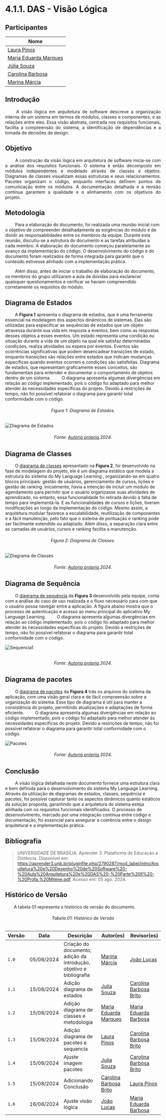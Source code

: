 # **4.1.1. DAS - Visão Lógica**

## Participantes

| Nome                                                        |
| ----------------------------------------------------------- |
| [Laura Pinos](https://github.com/laurapinos)                |
| [Maria Eduarda Marques](https://github.com/EduardaSMarques) |
| [Júlia Souza](https://github.com/JuliaSSouza)               |
| [Carolina Barbosa](https://github.com/CarolinaBarb)         |
| [Marina Márcia](https://github.com/The-Boss-Nina)           |

## **Introdução**

<p align="justify">
&emsp;&emsp; A visão lógica em arquitetura de software descreve a organização interna de um sistema em termos de módulos, classes e componentes, e as relações entre eles. Essa visão abstrata, centrada nos requisitos funcionais, facilita a compreensão do sistema, a identificação de dependências e a tomada de decisões de design.
</p> 

## **Objetivo**

<p align="justify">
&emsp;&emsp; A construção da visão lógica em arquitetura de software inicia-se com a análise dos requisitos funcionais. O sistema é então decomposto em módulos independentes e modelado através de classes e objetos. Diagramas de classes visualizam essas estruturas e seus relacionamentos. Pacotes organizam o código, enquanto interfaces definem pontos de comunicação entre os módulos. A documentação detalhada e a revisão contínua garantem a qualidade e o alinhamento com os objetivos do projeto.
</p>

## **Metodologia**

&emsp;&emsp; Para a elaboração do documento, foi realizada uma reunião inicial com o objetivo de compreender detalhadamente as exigências do módulo e de dividir as responsabilidades entre os membros da equipe. Durante esta reunião, discutiu-se a estrutura do documento e as tarefas atribuídas a cada membro. A elaboração do documento começou paralelamente ao avanço da implementação do código. O desenvolvimento do código e do documento foram realizados de forma integrada para garantir que o conteúdo estivesse alinhado com a implementação prática.

&emsp;&emsp; Além disso, antes de iniciar o trabalho de elaboração do documento, os membros do grupo utilizaram a aula de dúvidas para esclarecer quaisquer questionamentos e verificar se haviam compreendido corretamente os requisitos do módulo. 



## **Diagrama de Estados**

&emsp;&emsp; A **Figura 1** apresenta o diagrama de estados, que é uma ferramenta essencial na modelagem dos aspectos dinâmicos de sistemas. Elas são utilizadas para especificar as sequências de estados que um objeto atravessa durante sua vida em resposta a eventos, bem como as respostas desses objetos a esses eventos. Um estado representa uma condição ou situação durante a vida de um objeto na qual ele satisfaz determinadas condições, realiza atividades ou espera por eventos. Eventos são ocorrências significativas que podem desencadear transições de estado, enquanto transições são relações entre estados que indicam mudanças específicas quando eventos ocorrem e condições são satisfeitas. Diagrama de estados, que representam graficamente esses conceitos, são fundamentais para entender e documentar o comportamento de objetos dentro de um sistema.
&emsp;&emsp; O diagrama apresenta algumas divergências em relação ao código implementado, pois o código foi adaptado para melhor atender às necessidades específicas do projeto. Devido a restrições de tempo, não foi possível refatorar o diagrama para garantir total conformidade com o código.


<h6 align="center">Figura 1: Diagrama de Estados.</h6>


![Diagrama de Estados](https://raw.githubusercontent.com/UnBArqDsw2024-1/2024.1_G6_My_LanguageLearning/visao-logica/docs/Modelagem/img/diagrama-estados-geral.jpg)

<div>
    <h6 align="center">Fonte: 
        <a href="https://unbarqdsw2024-1.github.io/2024.1_G6_My_LanguageLearning/#/Modelagem/dinamico/UML_DiagramaEstados">Autoria própria</a>,2024.
    </h6>
</div>



## **Diagrama de Classes**

&emsp;&emsp; O [diagrama de classes](https://unbarqdsw2024-1.github.io/2024.1_G6_My_LanguageLearning/#/Modelagem/estatico/UML_DiagramaClasses) apresentado na **Figura 2**, foi desenvolvido na fase de modelagem do projeto, ele é um diagrama estático que modela a estrutura do sistema do My Language Learning , organizando-se em quatro blocos principais: gestão de usuários, gerenciamento de cursos, lições e gestão de ranking. Inicialmente, havia a intenção de incluir um módulo de agendamento para permitir que o usuário organizasse suas atividades de aprendizado, no entanto, essa funcionalidade foi retirada devido à falta de tempo para implementá-la. E as funcionalidades de cursos e lições, tiveram modificações ao longo da implementação do código. Mesmo assim, a arquitetura modular favorece a escalabilidade, reutilização de componentes e a fácil manutenção, pelo fato que o sistema de pontuação e ranking pode ser facilmente estendido ou adaptado. Além disso, a separação clara entre as camadas de usuários, cursos e ranking facilita a manutenção.


<h6 align="center">Figura 2: Diagrama de Classes.</h6>

![Diagrama de Classes](./img/diag-classes.jpg)

<div>
    <h6 align="center">Fonte: 
        <a href="https://unbarqdsw2024-1.github.io/2024.1_G6_My_LanguageLearning/#/Modelagem/estatico/UML_DiagramaClasses">Autoria própria</a>,2024.
    </h6>
</div>

## **Diagrama de Sequência**
&emsp;&emsp; O [diagrama de sequência](https://github.com/UnBArqDsw2024-1/2024.1_G6_My_LanguageLearning/blob/visao-logica/docs/Modelagem/dinamico/UML_DiagramaSequencia.md) da **Figura 3** desenvolvido pela equipe, conta com a análise do caso de uso realizada e o fluxo necessário para com que o usuário possa navegar entre a aplicação. A figura abaixo mostra que o processo de autenticação e acesso ao menu principal do aplicativo My Language Learning.
&emsp;&emsp; O diagrama apresenta algumas divergências em relação ao código implementado, pois o código foi adaptado para melhor atender às necessidades específicas do projeto. Devido a restrições de tempo, não foi possível refatorar o diagrama para garantir total conformidade com o código.

![Sequencia1](https://raw.githubusercontent.com/UnBArqDsw2024-1/2024.1_G6_My_LanguageLearning/visao-logica/docs/img/diagrama_sequencial.jpeg)<h6 align="center"></h6>
</p>

<div>
    <h6 align="center">Fonte: 
        <a href="https://github.com/UnBArqDsw2024-1/2024.1_G6_My_LanguageLearning/blob/visao-logica/docs/Modelagem/dinamico/UML_DiagramaSequencia.md">Autoria própria</a>,2024.
    </h6>
</div>

## **Diagrama de pacotes**
&emsp;&emsp; O [diagrama de pacotes](https://github.com/UnBArqDsw2024-1/2024.1_G6_My_LanguageLearning/blob/visao-logica/docs/Modelagem/estatico/UML_DiagramaPacotes.md) da **Figura 4** trás os arquivos do sistema da aplicação, com uma visão geral clara e de fácil compreensão sobre a organização do sistema. Esse tipo de diagrama é útil para manter a consistência do projeto, permitindo atualizações e adaptações de forma eficiente.
&emsp;&emsp; O diagrama apresenta algumas divergências em relação ao código implementado, pois o código foi adaptado para melhor atender às necessidades específicas do projeto. Devido a restrições de tempo, não foi possível refatorar o diagrama para garantir total conformidade com o código.


![Pacotes](https://raw.githubusercontent.com/UnBArqDsw2024-1/2024.1_G6_My_LanguageLearning/main/docs/Modelagem/img/diag-pacotes.jpeg)
<div>
    <h6 align="center">Fonte: 
        <a href="https://github.com/UnBArqDsw2024-1/2024.1_G6_My_LanguageLearning/blob/visao-logica/docs/Modelagem/estatico/UML_DiagramaPacotes.md">Autoria própria</a>,2024.
    </h6>
</div>

## **Conclusão**
&emsp;&emsp;  A visão lógica detalhada neste documento fornece uma estrutura clara e bem definida para o desenvolvimento do sistema My Language Learning. Através da utilização de diagramas de estados, classes, sequência e pacotes, foi possível capturar tanto os aspectos dinâmicos quanto estáticos da solução proposta, garantindo que a arquitetura do sistema esteja alinhada com os requisitos funcionais identificados. O processo de desenvolvimento, marcado por uma integração contínua entre código e documentação, foi essencial para assegurar a coerência entre o design arquitetural e a implementação prática.


## **Bibliografia**

> UNIVERSIDADE DE BRASÍLIA. Aprender 3: Plataforma de Educação a Distância. Disponível em:
https://aprender3.unb.br/pluginfile.php/2790287/mod_label/intro/Arquitetura%20e%20Desenho%20de%20Software%20-%20Aula%20Arquitetura%20e%20DAS%20-%20Parte%20II%20-%20Profa.%20Milene.pdf. Acesso em: 05 ago. 2024.

## **Histórico de Versão**
<p align="justify">
&emsp;&emsp;A tabela 01 representa o histórico de versão do documento.
</p>

<h6 align="center">Tabela 01: Histórico de Versão</h6>
<div align="center">

| Versão | Data       | Descrição            | Autor(es)                                           | Revisor(es) |
| ------ | ---------- | -------------------- | --------------------------------------------------- | ----------- |
| `1.0`  | 05/08/2024 | Criação do documento, adição da introdução, objetivo e bibliografia | [Marina Márcia](https://github.com/The-Boss-Nina)    | [João Lucas](https://github.com/Jlmsousa) |
| `1.1`  | 15/08/2024 | Adição diagrama de estados | [Julia Souza](https://github.com/JuliaSSouza)  |[Carolina Barbosa Brito](https://github.com) |
| `1.2`  | 15/08/2024 | Adição diagrama de classes e metodologia |[Maria Eduarda Marques](https://github.com/EduardaSMarques)   | [Maria Eduarda Barbosa](https://github.com/Madu01) |
| `1.3`  | 15/08/2024 | Adição diagrama de pacotes e sequencia | [Laura Pinos](https://github.com/laurapinos)  |[Carolina Barbosa Brito](https://github.com) |
| `1.4`  | 15/08/2024 | Ajuste imagem pacotes| [Julia Souza](https://github.com/JuliaSSouza)  |[Carolina Barbosa Brito](https://github.com) |
| `1.5`  | 15/08/2024 | Adicionando Conclusão| [Carolina Barbosa Brito](https://github.com) |[Laura Pinos](https://github.com/laurapinos) |
| `1.6`  | 16/08/2024 | Ajuste visão lógica|  [João Lucas](https://github.com/Jlmsousa) |[Maria Eduarda Barbosa](https://github.com/Madu01) |
